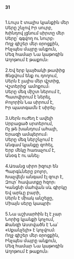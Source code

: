 **31**

\
1.Լույս է տալիս կյանքին մեր\
Սերը շնչով Իր սուրբ,\
Խինդով լցնում սիրտը մեր\
Սերը՝ գգվող ու նուրբ։\
Ողջ գիշեր մեր օրոցքին,\
Ինչպես մայրը անքուն,\
Մեզ համար Նա կաթոգին\
Աղոթում է թաքուն։\
\
2.Եվ երբ կայծակի թափից\
Ցնցվում ենք ու դողում,\
Սերն է լալիս մեր վշտից,\
Վշտերից՝ ամոքում։\
Սերը մեզ միշտ ներում է,\
Պատվիրում է ներել,\
Բոլորին Նա սիրում է,\
Իր պատգամն է սիրել։\
\
3.Սերն ուժեղ է ավելի\
Սրբացած սրտերում,\
Ոչ թե խանդում ահալի,\
Երազի ամպերում։\
Սերը մեզ ներշնչում է\
Անգամ կյանքը զոհել,\
Երբ մեկը հառաչում է,\
Անօգ է ու անել։\
\
4.Առանց սիրո իզուր են\
Պարգևները բոլոր,\
Խաչվելն անգամ էլ զուր է,\
Զուր՝ հավատքը հզոր։\
Կանցնի մահվան սև գիրկը\
Եվ արևը բարի,\
Սերն է միակ անշեջը,\
Միայն սերը կապրի։\
\
5.Նա աշխարհին էլ է չար\
Նորից կյանքի կոչում,\
Քանզի Աստվածն է Նա՝\
«Սքանչելի» է կոչվում։\
Ողջ գիշեր մեր օրոցքին,\
Ինչպես մայրը անքուն,\
Մեզ համար Նա կաթոգին\
Աղոթում է թաքուն։
